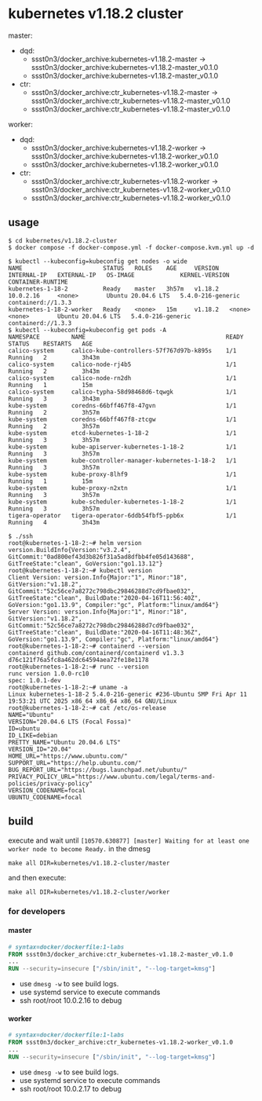 # kubernetes v1.18.2 cluster

master:

* dqd:
  * ssst0n3/docker_archive:kubernetes-v1.18.2-master -> ssst0n3/docker_archive:kubernetes-v1.18.2-master_v0.1.0
  * ssst0n3/docker_archive:kubernetes-v1.18.2-master_v0.1.0
* ctr:
  * ssst0n3/docker_archive:ctr_kubernetes-v1.18.2-master -> ssst0n3/docker_archive:ctr_kubernetes-v1.18.2-master_v0.1.0
  * ssst0n3/docker_archive:ctr_kubernetes-v1.18.2-master_v0.1.0

worker:

* dqd:
  * ssst0n3/docker_archive:kubernetes-v1.18.2-worker -> ssst0n3/docker_archive:kubernetes-v1.18.2-worker_v0.1.0
  * ssst0n3/docker_archive:kubernetes-v1.18.2-worker_v0.1.0
* ctr:
  * ssst0n3/docker_archive:ctr_kubernetes-v1.18.2-worker -> ssst0n3/docker_archive:ctr_kubernetes-v1.18.2-worker_v0.1.0
  * ssst0n3/docker_archive:ctr_kubernetes-v1.18.2-worker_v0.1.0


## usage

```shell
$ cd kubernetes/v1.18.2-cluster
$ docker compose -f docker-compose.yml -f docker-compose.kvm.yml up -d
```

```shell
$ kubectl --kubeconfig=kubeconfig get nodes -o wide
NAME                       STATUS   ROLES    AGE     VERSION   INTERNAL-IP   EXTERNAL-IP   OS-IMAGE             KERNEL-VERSION      CONTAINER-RUNTIME
kubernetes-1-18-2          Ready    master   3h57m   v1.18.2   10.0.2.16     <none>        Ubuntu 20.04.6 LTS   5.4.0-216-generic   containerd://1.3.3
kubernetes-1-18-2-worker   Ready    <none>   15m     v1.18.2   <none>        <none>        Ubuntu 20.04.6 LTS   5.4.0-216-generic   containerd://1.3.3
$ kubectl --kubeconfig=kubeconfig get pods -A      
NAMESPACE         NAME                                        READY   STATUS    RESTARTS   AGE
calico-system     calico-kube-controllers-57f767d97b-k895s    1/1     Running   2          3h43m
calico-system     calico-node-rj4b5                           1/1     Running   2          3h43m
calico-system     calico-node-rn2dh                           1/1     Running   1          15m
calico-system     calico-typha-58d98468d6-tqwgk               1/1     Running   3          3h43m
kube-system       coredns-66bff467f8-47gvn                    1/1     Running   2          3h57m
kube-system       coredns-66bff467f8-ztcgw                    1/1     Running   2          3h57m
kube-system       etcd-kubernetes-1-18-2                      1/1     Running   3          3h57m
kube-system       kube-apiserver-kubernetes-1-18-2            1/1     Running   3          3h57m
kube-system       kube-controller-manager-kubernetes-1-18-2   1/1     Running   3          3h57m
kube-system       kube-proxy-8lhf9                            1/1     Running   1          15m
kube-system       kube-proxy-n2xtn                            1/1     Running   3          3h57m
kube-system       kube-scheduler-kubernetes-1-18-2            1/1     Running   3          3h57m
tigera-operator   tigera-operator-6ddb54fbf5-ppb6x            1/1     Running   4          3h43m
```

```shell
$ ./ssh
root@kubernetes-1-18-2:~# helm version
version.BuildInfo{Version:"v3.2.4", GitCommit:"0ad800ef43d3b826f31a5ad8dfbb4fe05d143688", GitTreeState:"clean", GoVersion:"go1.13.12"}
root@kubernetes-1-18-2:~# kubectl version
Client Version: version.Info{Major:"1", Minor:"18", GitVersion:"v1.18.2", GitCommit:"52c56ce7a8272c798dbc29846288d7cd9fbae032", GitTreeState:"clean", BuildDate:"2020-04-16T11:56:40Z", GoVersion:"go1.13.9", Compiler:"gc", Platform:"linux/amd64"}
Server Version: version.Info{Major:"1", Minor:"18", GitVersion:"v1.18.2", GitCommit:"52c56ce7a8272c798dbc29846288d7cd9fbae032", GitTreeState:"clean", BuildDate:"2020-04-16T11:48:36Z", GoVersion:"go1.13.9", Compiler:"gc", Platform:"linux/amd64"}
root@kubernetes-1-18-2:~# containerd --version
containerd github.com/containerd/containerd v1.3.3 d76c121f76a5fc8a462dc64594aea72fe18e1178
root@kubernetes-1-18-2:~# runc --version
runc version 1.0.0-rc10
spec: 1.0.1-dev
root@kubernetes-1-18-2:~# uname -a
Linux kubernetes-1-18-2 5.4.0-216-generic #236-Ubuntu SMP Fri Apr 11 19:53:21 UTC 2025 x86_64 x86_64 x86_64 GNU/Linux
root@kubernetes-1-18-2:~# cat /etc/os-release
NAME="Ubuntu"
VERSION="20.04.6 LTS (Focal Fossa)"
ID=ubuntu
ID_LIKE=debian
PRETTY_NAME="Ubuntu 20.04.6 LTS"
VERSION_ID="20.04"
HOME_URL="https://www.ubuntu.com/"
SUPPORT_URL="https://help.ubuntu.com/"
BUG_REPORT_URL="https://bugs.launchpad.net/ubuntu/"
PRIVACY_POLICY_URL="https://www.ubuntu.com/legal/terms-and-policies/privacy-policy"
VERSION_CODENAME=focal
UBUNTU_CODENAME=focal
```

## build

execute and wait until `[10570.630877] [master] Waiting for at least one worker node to become Ready.` in the dmesg

```shell
make all DIR=kubernetes/v1.18.2-cluster/master
```

and then execute:

```shell
make all DIR=kubernetes/v1.18.2-cluster/worker
```


### for developers

#### master

```dockerfile
# syntax=docker/dockerfile:1-labs
FROM ssst0n3/docker_archive:ctr_kubernetes-v1.18.2-master_v0.1.0
...
RUN --security=insecure ["/sbin/init", "--log-target=kmsg"]
```

* use `dmesg -w` to see build logs.
* use systemd service to execute commands
* ssh root/root 10.0.2.16 to debug

#### worker

```dockerfile
# syntax=docker/dockerfile:1-labs
FROM ssst0n3/docker_archive:ctr_kubernetes-v1.18.2-worker_v0.1.0
...
RUN --security=insecure ["/sbin/init", "--log-target=kmsg"]
```

* use `dmesg -w` to see build logs.
* use systemd service to execute commands
* ssh root/root 10.0.2.17 to debug

